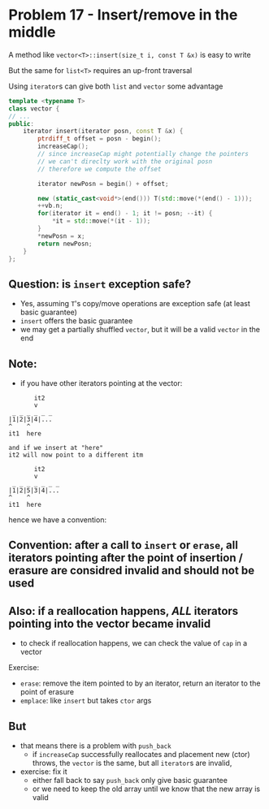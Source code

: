 # Problem 17 - Insert/remove in the middle 

A method like `vector<T>::insert(size_t i, const T &x)` is easy to write 

But the same for `list<T>` requires an up-front traversal

Using `iterator`s can give both `list` and `vector` some advantage 

``` C++
template <typename T>
class vector {
// ...
public:
    iterator insert(iterator posn, const T &x) {
        ptrdiff_t offset = posn - begin();
        increaseCap(); 
        // since increaseCap might potentially change the pointers 
        // we can't direclty work with the original posn 
        // therefore we compute the offset 

        iterator newPosn = begin() + offset;

        new (static_cast<void*>(end())) T(std::move(*(end() - 1)));
        ++vb.n;
        for(iterator it = end() - 1; it != posn; --it) {
            *it = std::move(*(it - 1));
        }
        *newPosn = x;
        return newPosn;
    }
};
```


## Question: is `insert` exception safe? 
- Yes, assuming `T`'s copy/move operations are exception safe (at least basic guarantee)
- `insert` offers the basic guarantee 
- we may get a partially shuffled `vector`, but it will be a valid `vector` in the end 

## Note:
- if you have other iterators pointing at the vector:
```
       it2
       v
 _ _ _ _ _ _
|1|2|3|4|...
^    ^
it1  here

and if we insert at "here"
it2 will now point to a different itm 

       it2
       v
 _ _ _ _ _ _ _
|1|2|5|3|4|...
^    ^
it1  here
```

hence we have a convention:

## Convention: after a call to `insert` or `erase`, all iterators pointing after the point of insertion / erasure are considred invalid and should not be used 

## Also: if a reallocation happens, _ALL_ iterators pointing into the vector became invalid
- to check if reallocation happens, we can check the value of `cap` in a vector 

Exercise: 
- `erase`: remove the item pointed to by an iterator, return an iterator to the point of erasure 
- `emplace`: like `insert` but takes `ctor` args 

## But
- that means there is a problem with `push_back` 
    - if `increaseCap` successfully reallocates and placement new (ctor) throws, the `vector` is the same, but all `iterator`s are invalid, 
- exercise: fix it 
    - either fall back to say `push_back` only give basic guarantee
    - or we need to keep the old array until we know that the new array is valid 